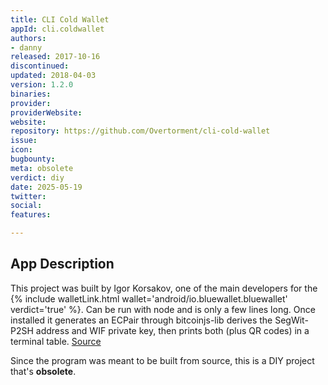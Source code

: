 ```yaml
---
title: CLI Cold Wallet
appId: cli.coldwallet
authors:
- danny
released: 2017-10-16
discontinued: 
updated: 2018-04-03
version: 1.2.0
binaries: 
provider: 
providerWebsite: 
website: 
repository: https://github.com/Overtorment/cli-cold-wallet
issue: 
icon: 
bugbounty: 
meta: obsolete
verdict: diy
date: 2025-05-19
twitter: 
social: 
features: 

---
```


## App Description

This project was built by Igor Korsakov, one of the main developers for the {% include walletLink.html wallet='android/io.bluewallet.bluewallet' verdict='true' %}. Can be run with node and is only a few lines long. Once installed it generates an ECPair through bitcoinjs-lib derives the SegWit-P2SH address and WIF private key, then prints both (plus QR codes) in a terminal table. [Source](https://github.com/Overtorment/cli-cold-wallet/blob/master/cli-cold-wallet.js) 

Since the program was meant to be built from source, this is a DIY project that's **obsolete**.